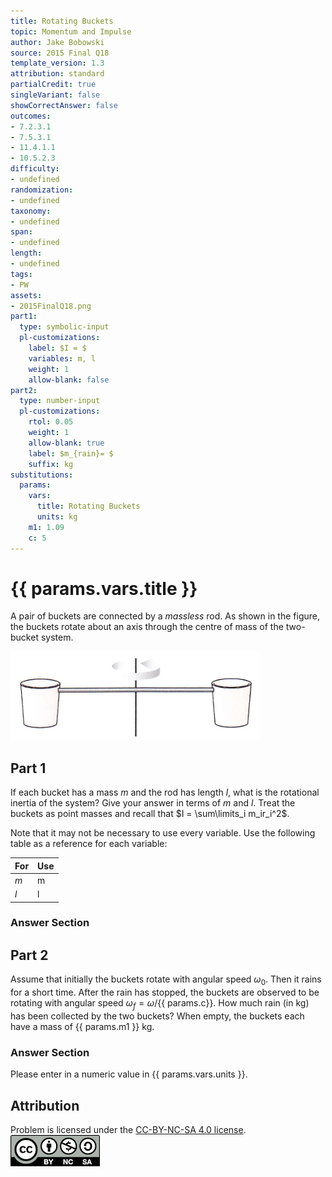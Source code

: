 ```yaml
---
title: Rotating Buckets
topic: Momentum and Impulse
author: Jake Bobowski
source: 2015 Final Q18
template_version: 1.3
attribution: standard
partialCredit: true
singleVariant: false
showCorrectAnswer: false
outcomes:
- 7.2.3.1
- 7.5.3.1
- 11.4.1.1
- 10.5.2.3
difficulty:
- undefined
randomization:
- undefined
taxonomy:
- undefined
span:
- undefined
length:
- undefined
tags:
- PW
assets:
- 2015FinalQ18.png
part1:
  type: symbolic-input
  pl-customizations:
    label: $I = $
    variables: m, l
    weight: 1
    allow-blank: false
part2:
  type: number-input
  pl-customizations:
    rtol: 0.05
    weight: 1
    allow-blank: true
    label: $m_{rain}= $
    suffix: kg
substitutions:
  params:
    vars:
      title: Rotating Buckets
      units: kg
    m1: 1.09
    c: 5
---
```

# {{ params.vars.title }}
A pair of buckets are connected by a *massless* rod. As shown in the figure, the buckets rotate about an axis through the centre of mass of the two-bucket system.

<img alt="Two buckets connected by a rod rotating anti-clockwise." src="2015FinalQ18.png" width=400>

## Part 1

If each bucket has a mass $m$ and the rod has length $l$, what is the rotational inertia of the system? Give your answer in terms of $m$ and $l$. Treat the buckets as point masses and recall that $I = \sum\limits_i m_ir_i^2$.

Note that it may not be necessary to use every variable. Use the following table as a reference for each variable:

| For  | Use   |
|----------|-------|
| $m$  | m  |
| $l$  | l  |

### Answer Section

## Part 2

Assume that initially the buckets rotate with angular speed $\omega_0$. Then it rains for a short time. After the rain has stopped, the buckets are observed to be rotating with angular speed $\omega_f = \omega/${{ params.c}}. How much rain (in kg) has been collected by the two buckets? When empty, the buckets each have a mass of {{ params.m1 }} kg.

### Answer Section

Please enter in a numeric value in {{ params.vars.units }}.

## Attribution

Problem is licensed under the [CC-BY-NC-SA 4.0 license](https://creativecommons.org/licenses/by-nc-sa/4.0/).<br> ![The Creative Commons 4.0 license requiring attribution-BY, non-commercial-NC, and share-alike-SA license.](https://raw.githubusercontent.com/firasm/bits/master/by-nc-sa.png)